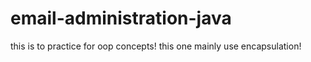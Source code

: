 # email-administration-java
this is to practice for oop concepts!
this one mainly use encapsulation!
